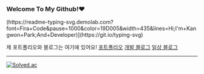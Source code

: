 ### Welcome To My Github!❤️

<!--
**akns27/akns27** is a ✨ _special_ ✨ repository because its `README.md` (this file) appears on your GitHub profile.

Here are some ideas to get you started:

- 🔭 I’m currently working on ...
- 🌱 I’m currently learning ...
- 👯 I’m looking to collaborate on ...
- 🤔 I’m looking for help with ...
- 💬 Ask me about ...
- 📫 How to reach me: ...
- 😄 Pronouns: ...
- ⚡ Fun fact: ...
-->(https://readme-typing-svg.demolab.com?font=Fira+Code&pause=1000&color=19D005&width=435&lines=Hi;I'm+Kangwon+Park;And+Developer)](https://git.io/typing-svg)

제 포트폴리오와 블로그는 여기에 있어요!
[포트폴리오](https://www.notion.so/Kangwon-Park-52c4be5e07cf4bccbbd06ed5e50b84fd)
[개발 블로그](https://kangwonpark27.tistory.com/)
[일상 블로그](https://blog.naver.com/uppersidedreaming)
___
[![Solved.ac](http://mazassumnida.wtf/api/v2/generate_badge?boj=daju0207)](https://solved.ac/daju0207)
